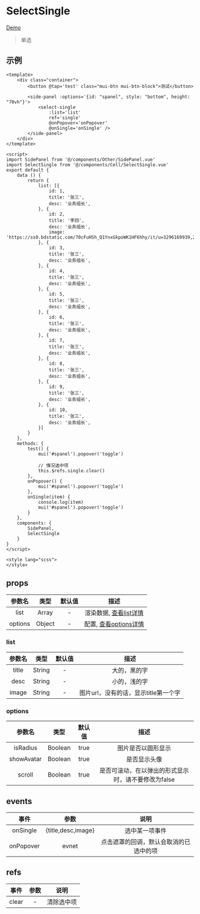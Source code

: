 # SelectSingle
[Demo](http://watasi.gitee.io/infozx_api/dist/#/selectSingle.html)
> 单选

## 示例
``` vue{16,17}
<template>
	<div class="container">
		<button @tap='test' class="mui-btn mui-btn-block">测试</button>

		<side-panel :options='{id: "spanel", style: "bottom", height: "70vh"}'>
			<select-single
				:list='list'
				ref='single'
				@onPopover='onPopover'
				@onSingle='onSingle' />
		</side-panel>
	</div>
</template>

<script>
import SidePanel from '@/components/Other/SidePanel.vue'
import SelectSingle from '@/components/Cell/SelectSingle.vue'
export default {
	data () {
		return {
			list: [{
				id: 1,
				title: '张三',
				desc: '业务组长',
			}, {
				id: 2,
				title: '李四',
				desc: '业务组长',
				image: 'https://ss0.bdstatic.com/70cFuHSh_Q1YnxGkpoWK1HF6hhy/it/u=3296169939,2964109829&fm=27&gp=0.jpg',
			}, {
				id: 3,
				title: '张三',
				desc: '业务组长',
			}, {
				id: 4,
				title: '张三',
				desc: '业务组长',
			}, {
				id: 5,
				title: '张三',
				desc: '业务组长',
			}, {
				id: 6,
				title: '张三',
				desc: '业务组长',
			}, {
				id: 7,
				title: '张三',
				desc: '业务组长',
			}, {
				id: 8,
				title: '张三',
				desc: '业务组长',
			}, {
				id: 9,
				title: '张三',
				desc: '业务组长',
			}, {
				id: 10,
				title: '张三',
				desc: '业务组长',
			}]
		}
	},
	methods: {
		test() {
			mui('#spanel').popover('toggle')

			// 情况选中项
			this.$refs.single.clear()
		},
		onPopover() {
			mui('#spanel').popover('toggle')
		},
		onSingle(item) {
			console.log(item)
			mui('#spanel').popover('toggle')
		}
	},
	components: {
		SidePanel,
		SelectSingle
	}
}
</script>

<style lang="scss">
</style>
```

## props
|参数名|类型|默认值|描述|
|:---:|:---:|:---:|:---:|
|list|Array|-|渲染数据, [查看list详情](#list)|
|options|Object|-|配置, [查看options详情](#options)|

### list
|参数名|类型|默认值|描述|
|:---:|:---:|:---:|:---:|
|title|String|-|大的，黑的字|
|desc|String|-|小的，浅的字|
|image|String|-|图片url，没有的话，显示title第一个字|

### options
|参数名|类型|默认值|描述|
|:---:|:---:|:---:|:---:|
|isRadius|Boolean|true|图片是否以圆形显示|
|showAvatar|Boolean|true|是否显示头像|
|scroll|Boolean|true|是否可滚动，在以弹出的形式显示时，请不要修改为false|

## events
|事件|参数|说明|
|:---:|:---:|:---:|
|onSingle|{title,desc,image}|选中某一项事件|
|onPopover|evnet|点击遮罩的回调，默认会取消的已选中的项|

## refs
|事件|参数|说明|
|:---:|:---:|:---:|
|clear|-|清除选中项|